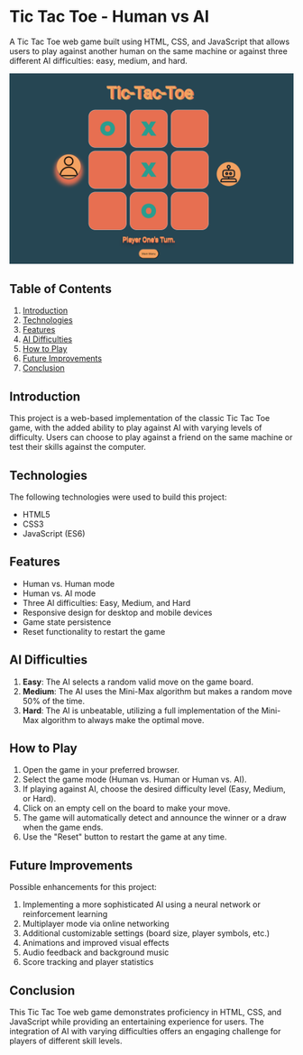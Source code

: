 # Tic Tac Toe - Human vs AI

A Tic Tac Toe web game built using HTML, CSS, and JavaScript that allows users to play against another human on the same machine or against three different AI difficulties: easy, medium, and hard.

![Tic Tac Toe Game](./images/XO.png)

## Table of Contents

1. [Introduction](#introduction)
2. [Technologies](#technologies)
3. [Features](#features)
4. [AI Difficulties](#ai-difficulties)
5. [How to Play](#how-to-play)
6. [Future Improvements](#future-improvements)
7. [Conclusion](#conclusion)

## Introduction

This project is a web-based implementation of the classic Tic Tac Toe game, with the added ability to play against AI with varying levels of difficulty. Users can choose to play against a friend on the same machine or test their skills against the computer.

## Technologies

The following technologies were used to build this project:

- HTML5
- CSS3
- JavaScript (ES6)

## Features

- Human vs. Human mode
- Human vs. AI mode
- Three AI difficulties: Easy, Medium, and Hard
- Responsive design for desktop and mobile devices
- Game state persistence
- Reset functionality to restart the game

## AI Difficulties

1. **Easy**: The AI selects a random valid move on the game board.
2. **Medium**: The AI uses the Mini-Max algorithm but makes a random move 50% of the time.
3. **Hard**: The AI is unbeatable, utilizing a full implementation of the Mini-Max algorithm to always make the optimal move.

## How to Play

1. Open the game in your preferred browser.
2. Select the game mode (Human vs. Human or Human vs. AI).
3. If playing against AI, choose the desired difficulty level (Easy, Medium, or Hard).
4. Click on an empty cell on the board to make your move.
5. The game will automatically detect and announce the winner or a draw when the game ends.
6. Use the "Reset" button to restart the game at any time.

## Future Improvements

Possible enhancements for this project:

1. Implementing a more sophisticated AI using a neural network or reinforcement learning
2. Multiplayer mode via online networking
3. Additional customizable settings (board size, player symbols, etc.)
4. Animations and improved visual effects
5. Audio feedback and background music
6. Score tracking and player statistics

## Conclusion

This Tic Tac Toe web game demonstrates proficiency in HTML, CSS, and JavaScript while providing an entertaining experience for users. The integration of AI with varying difficulties offers an engaging challenge for players of different skill levels.
